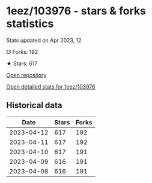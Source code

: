 # 1eez/103976 - stars & forks statistics

Stats updated on Apr 2023, 12

☋ Forks: 192

★ Stars: 617

[Open repository](https://github.com/1eez/103976)

[Open detailed stats for 1eez/103976](https://reviewgithub.com/rep/1eez/103976)

## Historical data
| Date | Stars | Forks |
|------|-------|-------|
| 2023-04-12 | 617 | 192 | 
| 2023-04-11 | 617 | 192 | 
| 2023-04-10 | 617 | 191 | 
| 2023-04-09 | 616 | 191 | 
| 2023-04-08 | 616 | 191 | 

